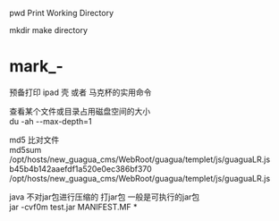 pwd
Print Working Directory

mkdir
make directory


# mark_-
预备打印 ipad 壳 或者 马克杯的实用命令

查看某个文件或目录占用磁盘空间的大小<br>
du -ah --max-depth=1

md5 比对文件<br> 
md5sum /opt/hosts/new_guagua_cms/WebRoot/guagua/templet/js/guaguaLR.js<br>
b45b4b142aaefdf1a520e0ec386bf370  /opt/hosts/new_guagua_cms/WebRoot/guagua/templet/js/guaguaLR.js

java 不对jar包进行压缩的 打jar包 一般是可执行的jar包<br>
jar -cvf0m test.jar MANIFEST.MF *
